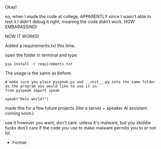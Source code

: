 Okay!

so, when I made the code at college, APPARENTLY since I wasn't able to test it I didn't debug it right, meaning the code didn't work. HOW EMBARASSING!

NOW IT WORKS!

Added a requirements.txt this time.

open the folder in terminal and type:

```
pip install -r requirements.txt
```

The usage is the same as before:

```
# make sure you place pyspeak.py and __init__.py into the same folder as the program you would like to use it in.
from pyspeak import speak

speak("Helo world!")
```

made this for a few future projects (like a server + speaker AI assistant coming soon.)

use it however you want, don't care. unless it's malware, but you skiddie fucks don't care if the code you use to make malware permits you to or not lol.

- Format
